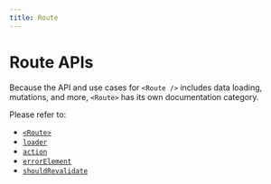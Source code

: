 ```yaml
---
title: Route
---
```


# Route APIs

Because the API and use cases for `<Route />` includes data loading, mutations, and more, `<Route>` has its own documentation category.

Please refer to:

- [`<Route>`][route]
- [`loader`][loader]
- [`action`][action]
- [`errorElement`][errorelement]
- [`shouldRevalidate`][shouldrevalidate]

[route]: ../route/route.md
[loader]: ../route/loader.md
[action]: ../route/action.md
[errorelement]: ../route/error-element.md
[shouldrevalidate]: ../route/should-revalidate.md
